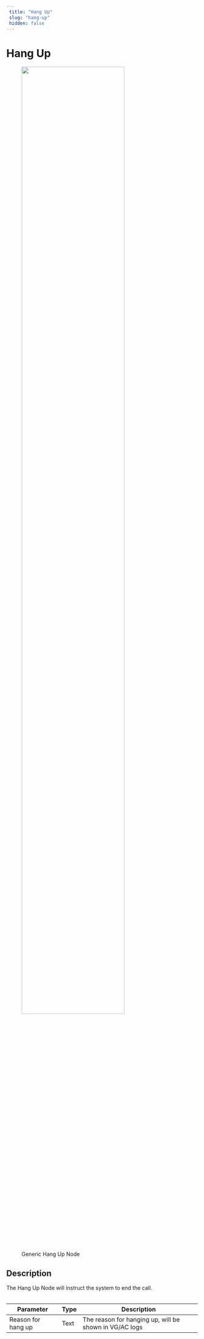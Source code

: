 ```yaml
---
 title: "Hang Up" 
 slug: "hang-up" 
 hidden: false 
---
```

# Hang Up

<figure>
  <img class="image-center" src="{{config.site_url}}ai/flow-nodes/generic-voice-nodes/images/hang-up.png" width="80%" />
  <figcaption>Generic Hang Up Node</figcaption>
</figure>

## Description
<div class="divider"></div>
The Hang Up Node will instruct the system to end the call.
<br/><br/>

| Parameter          | Type | Description                                            |
|--------------------|------|--------------------------------------------------------|
| Reason for hang up | Text | The reason for hanging up, will be shown in VG/AC logs |